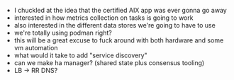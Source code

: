 - I chuckled at the idea that the certified AIX app was ever gonna go away
- interested in how metrics collection on tasks is going to work
- also interested in the different data stores we're going to have to use
- we're totally using podman right?
- this will be a great excuse to fuck around with both hardware and some vm automation
- what would it take to add "service discovery"
- can we make ha manager? (shared state plus consensus tooling)
- LB -> RR DNS?
